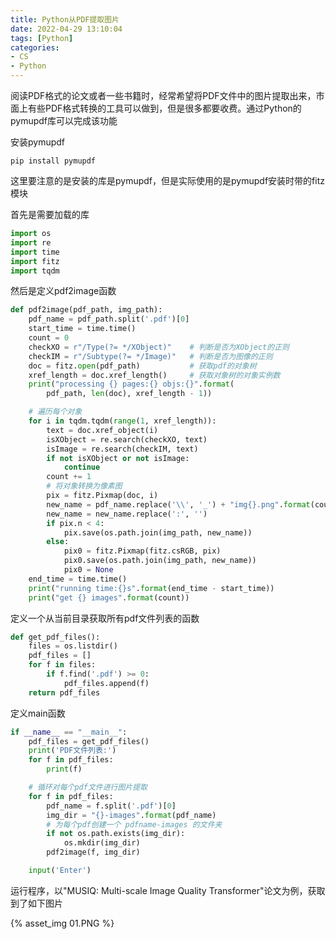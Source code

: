```yaml
---
title: Python从PDF提取图片
date: 2022-04-29 13:10:04
tags: [Python]
categories:
- CS
- Python
---
```


阅读PDF格式的论文或者一些书籍时，经常希望将PDF文件中的图片提取出来，市面上有些PDF格式转换的工具可以做到，但是很多都要收费。通过Python的pymupdf库可以完成该功能

安装pymupdf

```shell
pip install pymupdf
```

这里要注意的是安装的库是pymupdf，但是实际使用的是pymupdf安装时带的fitz模块

首先是需要加载的库

```python
import os
import re
import time
import fitz
import tqdm
```

然后是定义pdf2image函数

```python
def pdf2image(pdf_path, img_path):
    pdf_name = pdf_path.split('.pdf')[0]
    start_time = time.time()
    count = 0
    checkXO = r"/Type(?= */XObject)"    # 判断是否为XObject的正则
    checkIM = r"/Subtype(?= */Image)"   # 判断是否为图像的正则
    doc = fitz.open(pdf_path)           # 获取pdf的对象树
    xref_length = doc.xref_length()     # 获取对象树的对象实例数
    print("processing {} pages:{} objs:{}".format(
        pdf_path, len(doc), xref_length - 1))

    # 遍历每个对象
    for i in tqdm.tqdm(range(1, xref_length)):
        text = doc.xref_object(i)
        isXObject = re.search(checkXO, text)
        isImage = re.search(checkIM, text)
        if not isXObject or not isImage:
            continue
        count += 1
        # 将对象转换为像素图
        pix = fitz.Pixmap(doc, i)
        new_name = pdf_name.replace('\\', '_') + "img{}.png".format(count)
        new_name = new_name.replace(':', '')
        if pix.n < 4:
            pix.save(os.path.join(img_path, new_name))
        else:
            pix0 = fitz.Pixmap(fitz.csRGB, pix)
            pix0.save(os.path.join(img_path, new_name))
            pix0 = None
    end_time = time.time()
    print("running time:{}s".format(end_time - start_time))
    print("get {} images".format(count))
```

定义一个从当前目录获取所有pdf文件列表的函数

```python
def get_pdf_files():
    files = os.listdir()
    pdf_files = []
    for f in files:
        if f.find('.pdf') >= 0:
            pdf_files.append(f)
    return pdf_files
```

定义main函数

```python
if __name__ == "__main__":
    pdf_files = get_pdf_files()
    print('PDF文件列表:')
    for f in pdf_files:
        print(f)

    # 循环对每个pdf文件进行图片提取
    for f in pdf_files:
        pdf_name = f.split('.pdf')[0]
        img_dir = "{}-images".format(pdf_name)
        # 为每个pdf创建一个 pdfname-images 的文件夹
        if not os.path.exists(img_dir):
            os.mkdir(img_dir)
        pdf2image(f, img_dir)

    input('Enter')
```

运行程序，以"MUSIQ: Multi-scale Image Quality Transformer"论文为例，获取到了如下图片

{% asset_img 01.PNG %}

